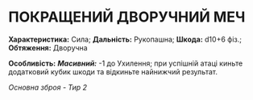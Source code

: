 ﻿# ПОКРАЩЕНИЙ ДВОРУЧНИЙ МЕЧ

**Характеристика:** Сила; **Дальність:** Рукопашна; **Шкода:** d10+6 фіз.; **Обтяження:** Дворучна

**Особливість:** ***Масивний:*** -1 до Ухилення; при успішній атаці киньте додатковий кубик шкоди та відкиньте найнижчий результат.

*Основна зброя - Тир 2*